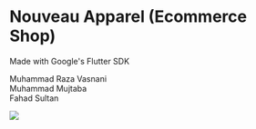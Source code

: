# Nouveau Apparel (Ecommerce Shop) 

Made with Google's Flutter SDK  <br/>

Muhammad Raza Vasnani <br/>
Muhammad Mujtaba  <br />
Fahad Sultan  <br/>

![](https://github.com/muhammadraza77/nouveauapparel/blob/master/hello_world_app/assets/mockup.jpg)
